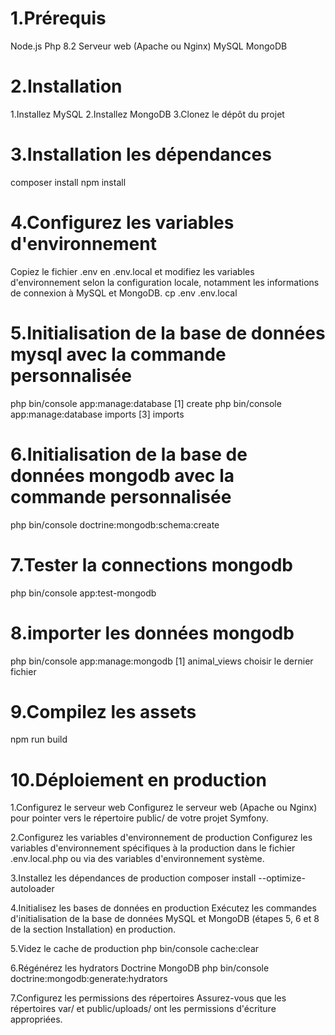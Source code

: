 # 1.Prérequis

Node.js
Php 8.2
Serveur web (Apache ou Nginx)
MySQL
MongoDB

# 2.Installation

1.Installez MySQL
2.Installez MongoDB
3.Clonez le dépôt du projet

# 3.Installation les dépendances

composer install
npm install

# 4.Configurez les variables d'environnement

Copiez le fichier .env en .env.local et modifiez les variables d'environnement selon la configuration locale,
notamment les informations de connexion à MySQL et MongoDB.
cp .env .env.local

# 5.Initialisation de la base de données mysql avec la commande personnalisée

php bin/console app:manage:database
[1] create
php bin/console app:manage:database imports
[3] imports

# 6.Initialisation de la base de données mongodb avec la commande personnalisée

php bin/console doctrine:mongodb:schema:create

# 7.Tester la connections mongodb

php bin/console app:test-mongodb

# 8.importer les données mongodb

php bin/console app:manage:mongodb
[1] animal_views
choisir le dernier fichier

# 9.Compilez les assets

npm run build

# 10.Déploiement en production

1.Configurez le serveur web
Configurez le serveur web (Apache ou Nginx) pour pointer vers le répertoire public/ de votre projet Symfony.

2.Configurez les variables d'environnement de production
Configurez les variables d'environnement spécifiques à la production dans le fichier .env.local.php ou via des variables d'environnement système.

3.Installez les dépendances de production
composer install --optimize-autoloader

4.Initialisez les bases de données en production
Exécutez les commandes d'initialisation de la base de données MySQL et MongoDB (étapes 5, 6 et 8 de la section Installation) en production.

5.Videz le cache de production
php bin/console cache:clear

6.Régénérez les hydrators Doctrine MongoDB
php bin/console doctrine:mongodb:generate:hydrators

7.Configurez les permissions des répertoires
Assurez-vous que les répertoires var/ et public/uploads/ ont les permissions d'écriture appropriées.
